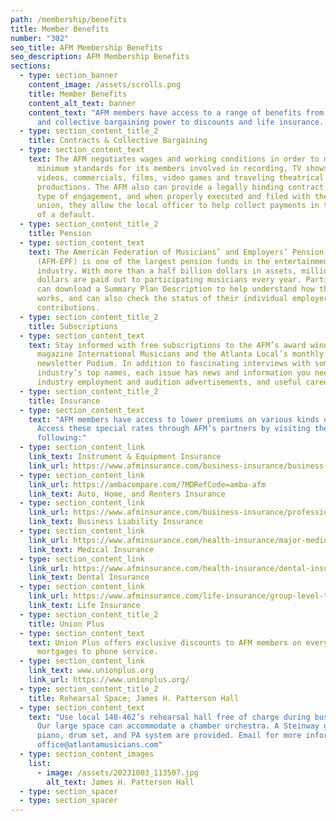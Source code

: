 ```yaml
---
path: /membership/benefits
title: Member Benefits
number: "302"
seo_title: AFM Membership Benefits
seo_description: AFM Membership Benefits
sections:
  - type: section_banner
    content_image: /assets/scrolls.png
    title: Member Benefits
    content_alt_text: banner
    content_text: "AFM members have access to a range of benefits from our contracts
      and collective bargaining power to discounts and life insurance. "
  - type: section_content_title_2
    title: Contracts & Collective Bargaining
  - type: section_content_text
    text: The AFM negotiates wages and working conditions in order to maintain
      minimum standards for its members involved in recording, TV shows, music
      videos, commercials, films, video games and traveling theatrical
      productions. The AFM also can provide a legally binding contract for any
      type of engagement, and when properly executed and filed with the local
      union, they allow the local officer to help collect payments in the case
      of a default.
  - type: section_content_title_2
    title: Pension
  - type: section_content_text
    text: The American Federation of Musicians’ and Employers’ Pension Fund
      (AFM-EPF) is one of the largest pension funds in the entertainment
      industry. With more than a half billion dollars in assets, millions of
      dollars are paid out to participating musicians every year. Participants
      can download a Summary Plan Description to help understand how the Plan
      works, and can also check the status of their individual employer
      contributions.
  - type: section_content_title_2
    title: Subscriptions
  - type: section_content_text
    text: Stay informed with free subscriptions to the AFM’s award winning monthly
      magazine International Musicians and the Atlanta Local’s monthly
      newsletter Podium. In addition to fascinating interviews with some of the
      industry’s top names, each issue has news and information you need,
      industry employment and audition advertisements, and useful career advice.
  - type: section_content_title_2
    title: Insurance
  - type: section_content_text
    text: "AFM members have access to lower premiums on various kinds of insurance.
      Access these special rates through AFM’s partners by visiting the
      following:"
  - type: section_content_link
    link_text: Instrument & Equipment Insurance
    link_url: https://www.afminsurance.com/business-insurance/business-owners-insurance/special-risk-insurance/musical-instrument-equipment-insurance.html
  - type: section_content_link
    link_url: https://ambacompare.com/?MDRefCode=amba-afm
    link_text: Auto, Home, and Renters Insurance
  - type: section_content_link
    link_url: https://www.afminsurance.com/business-insurance/professional-liability/business-liability/business-liability-insurance-plan.html
    link_text: Business Liability Insurance
  - type: section_content_link
    link_url: https://www.afminsurance.com/health-insurance/major-medical/major-medical-insurance.html
    link_text: Medical Insurance
  - type: section_content_link
    link_url: https://www.afminsurance.com/health-insurance/dental-insurance/dental-insurance.html
    link_text: Dental Insurance
  - type: section_content_link
    link_url: https://www.afminsurance.com/life-insurance/group-level-term-life-insurance/ny-group-term-life-insurance.html
    link_text: Life Insurance
  - type: section_content_title_2
    title: Union Plus
  - type: section_content_text
    text: Union Plus offers exclusive discounts to AFM members on everything from
      mortgages to phone service.
  - type: section_content_link
    link_text: www.unionplus.org
    link_url: https://www.unionplus.org/
  - type: section_content_title_2
    title: Rehearsal Space; James H. Patterson Hall
  - type: section_content_text
    text: "Use local 148-462’s rehearsal hall free of charge during business hours.
      Our large space can accommodate a chamber orchestra. A Steinway grand
      piano, drum set, and PA system are provided. Email for more information:
      office@atlantamusicians.com"
  - type: section_content_images
    list:
      - image: /assets/20231003_113507.jpg
        alt_text: James H. Patterson Hall
  - type: section_spacer
  - type: section_spacer
---
```

